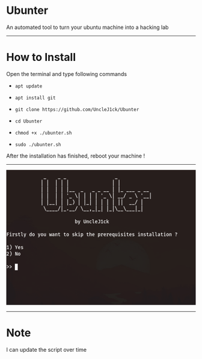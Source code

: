 # Ubunter

An automated tool to turn your ubuntu machine into a hacking lab

------------------------------------------------------------------------

# How to Install

Open the terminal and type following commands

* `apt update`

* `apt install git`

* `git clone https://github.com/UncleJ1ck/Ubunter`

* `cd Ubunter`

* `chmod +x ./ubunter.sh`

* `sudo ./ubunter.sh`


After the installation has finished, reboot your machine !

------------------------------------------------------------------------

<p align="center">
<img src="https://raw.githubusercontent.com/UncleJ1ck/Ubunter/main/img/ubunter.png?token=AMNMHHNLJBKM3RMZMSQRJCLBCBU4S">

------------------------------------------------------------------------
  
# Note 
  
I can update the script over time 
